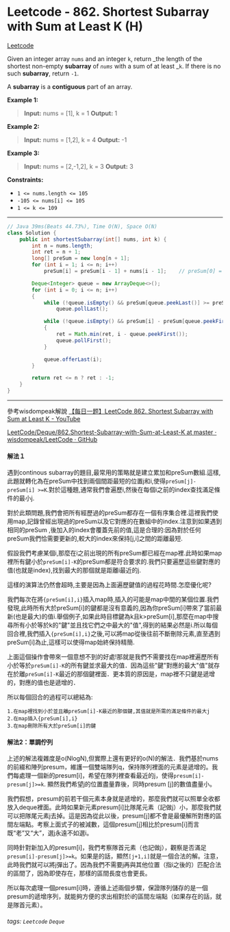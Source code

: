 # Leetcode - 862. Shortest Subarray with Sum at Least K (H)

[Leetcode](https://leetcode.com/problems/shortest-subarray-with-sum-at-least-k/)

Given an integer array `nums` and an integer `k`, return _the length of the shortest non-empty **subarray** of _`nums`_ with a sum of at least _`k`. If there is no such **subarray**, return `-1`.

A **subarray** is a **contiguous** part of an array.

**Example 1:**

> **Input:** nums = [1], k = 1
> **Output:** 1

**Example 2:**

> **Input:** nums = [1,2], k = 4
> **Output:** -1

**Example 3:**

> **Input:** nums = [2,-1,2], k = 3
> **Output:** 3

**Constraints:**

-   `1 <= nums.length <= 105`
-   `-105 <= nums[i] <= 105`
-   `1 <= k <= 109`

---
```java
// Java 39ms(Beats 44.73%), Time O(N), Space O(N)
class Solution {
    public int shortestSubarray(int[] nums, int k) {
        int n = nums.length;
        int ret = n + 1;
        long[] preSum = new long[n + 1];
        for (int i = 1; i <= n; i++)
            preSum[i] = preSum[i - 1] + nums[i - 1];    // preSum[0] = 0, preSum[i] -> nums[i + 1]

        Deque<Integer> queue = new ArrayDeque<>();
        for (int i = 0; i <= n; i++)
        {
            while (!queue.isEmpty() && preSum[queue.peekLast()] >= preSum[i])
                queue.pollLast();

            while (!queue.isEmpty() && preSum[i] - preSum[queue.peekFirst()] >= k)
            {
                ret = Math.min(ret, i - queue.peekFirst());
                queue.pollFirst();
            }

            queue.offerLast(i);
        }

        return ret <= n ? ret : -1;
    }
}
```
---
參考wisdompeak解說
[【每日一题】LeetCode 862. Shortest Subarray with Sum at Least K - YouTube](https://youtu.be/HeFW6EPBGBg)


[LeetCode/Deque/862.Shortest-Subarray-with-Sum-at-Least-K at master · wisdompeak/LeetCode · GitHub](https://github.com/wisdompeak/LeetCode/tree/master/Deque/862.Shortest-Subarray-with-Sum-at-Least-K#%E8%A7%A3%E6%B3%952%E5%8D%95%E8%B0%83%E9%98%9F%E5%88%97)

#### 解法１

遇到continous subarray的題目,最常用的策略就是建立累加和preSum數組.這樣,此題就轉化為在preSum中找到兩個間距最短的位置j和i,使得`preSum[j]-preSum[i] >=K`.對於這種題,通常我們會遍歷i,然後在每個i之前的index查找滿足條件的最小j.

對於此類問題,我們會把所有經歷過的preSum都存在一個有序集合裡.這裡我們使用map,記錄曾經出現過的preSum以及它對應的在數組中的index.注意到如果遇到相同的preSum ,後加入的index會覆蓋先前的值,這是合理的:因為對於任何preSum我們恰需要更新的,較大的index來保持[j,i]之間的距離最短.

假設我們考慮某個i,那麼在i之前出現的所有preSum都已經在map裡.此時如果map裡所有鍵小於`preSum[i]-K`的preSum都是符合要求的.我們只要遍歷這些鍵對應的值(也就是index),找到最大的那個就是距離i最近的j.

這樣的演算法仍然會超時,主要是因為上面遍歷鍵值的過程花時間.怎麼優化呢?

我們每次在將`{preSum[i],i}`插入map時,插入的可能是map中間的某個位置.我們發現,此時所有大於preSum[i]的鍵都是沒有意義的,因為你preSum[i]帶來了當前最新(也是最大)的值i.舉個例子,如果此時目標鍵為k且k>preSum[i],那麼在map中搜尋所有小於等於k的"鍵"並且找它們之中最大的"值",得到的結果必然是i.所以每個回合裡,我們插入`{preSum[i],i}`之後,可以將map從後往前不斷刪除元素,直至遇到preSum[i]為止,這樣可以使得map始終保持精簡.

上面這個操作會帶來一個意想不到的好處!那就是我們不需要找在map裡遍歷所有小於等於`preSum[i]-K`的所有鍵並求最大的值．因為這些"鍵"對應的最大"值"就存在於離`preSum[i]-K`最近的那個鍵裡面．更本質的原因是，map裡不只鍵是遞增的，對應的值也是遞增的．

所以每個回合的過程可以總結為:

```
1.在map裡找到小於並且離preSum[i]-K最近的那個鍵,其值就是所需的滿足條件的最大j
2.在map插入{preSum[i],i}
3.在map刪除所有大於preSum[i]的鍵

```

#### 解法2：單調佇列

上述的解法複雜度是o(NlogN),但實際上還有更好的o(N)的解法．我們基於nums的前綴和陣列presum，維護一個雙端隊列q，保持隊列裡面的元素是遞增的。我們每處理一個新的presum[i]，希望在隊列裡查看最近的j，使得`presum[i]-presum[j]>=k`. 顯然我們希望j的位置盡量靠後，同時presum [j]的數值盡量小。

我們假想，presum的前若干個元素本身就是遞增的，那麼我們就可以照單全收都放入deque裡面。此時如果新元素presum[i]比隊尾元素（記做j）小，那麼我們就可以把隊尾元素j去掉。這是因為從此以後，presum[j]都不會是最優解所對應的區間左端點。考察上面式子的被減數，這個presum[j]相比於presum[i]而言既“老”又“大”，選j永遠不如選i。

同時針對新加入的presum[i]，我們考察隊首元素（也記做j），觀察是否滿足`presum[i]-presum[j]>=k`。如果是的話，顯然`[j+1,i]`就是一個合法的解。注意，此時我們就可以將j彈出了。因為我們不需要j再與其他位置（指i之後的）匹配合法的區間了，因為即使存在，那樣的區間長度也會更長。

所以每次處理一個presum[i]時，遵循上述兩個步驟，保證隊列儲存的是一個presum的遞增序列，就能夠方便的求出相對於i的區間左端點（如果存在的話，就是隊首元素）。


###### tags: `Leetcode` `Deque`
